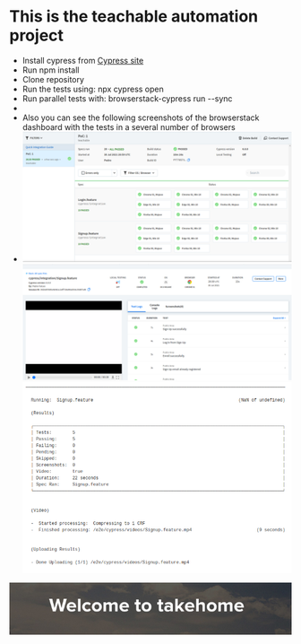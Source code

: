#   This is the teachable automation project

<ul>
    <li>Install cypress from <a href="https://www.cypress.io/">Cypress site</a></li>
    <li>Run npm install</li>
    <li>Clone repository</li>
    <li>Run the tests using: npx cypress open</li>
    <li>Run parallel tests with: browserstack-cypress run --sync<li>
    <li>Also you can see the following screenshots of the browserstack dashboard with the tests in a several number of browsers<li>

<div align="center">
<img src="/images/browserstack1.png">
<div align="center">
<img src="/images/browserstack2.png">
<div align="center">
<img src="/images/browserstack3.png">

</ul>

<div align="center">
<img src="/images/takehome.png">
